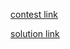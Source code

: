 [contest link](http://codeforces.com/contest/623)

[solution link](http://codeforces.com/blog/entry/23278)
